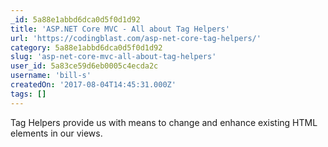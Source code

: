 ```yaml
---
_id: 5a88e1abbd6dca0d5f0d1d92
title: 'ASP.NET Core MVC - All about Tag Helpers'
url: 'https://codingblast.com/asp-net-core-tag-helpers/'
category: 5a88e1abbd6dca0d5f0d1d92
slug: 'asp-net-core-mvc-all-about-tag-helpers'
user_id: 5a83ce59d6eb0005c4ecda2c
username: 'bill-s'
createdOn: '2017-08-04T14:45:31.000Z'
tags: []
---
```


Tag Helpers provide us with means to change and enhance existing HTML elements in our views. 
